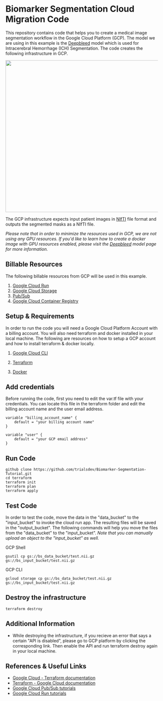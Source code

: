 # Biomarker Segmentation Cloud Migration Code #

This repository contains code that helps you to create a medical image segmentation workflow in the Google Cloud Platform (GCP). The model we are using in this example is the <a href = "https://github.com/msharrock/deepbleed">Deepbleed</a> model which is used for Intracerebral Hemorrhage (ICH) Segmentation. The code creates the following infrastructure in GCP. 

<img src = "https://user-images.githubusercontent.com/85404022/205371247-a677c4c3-1596-4b09-aebd-aa176703d24c.png" width = 750, height = 500></img>

The GCP infrastructure expects input patient images in <a href = "https://nifti.nimh.nih.gov/">NIfTI</a> file format and outputs the segmented masks as a NIfTI file.

*Please note that in order to minimize the resources used in GCP, we are not using any GPU resources. If you'd like to learn how to create a docker image with GPU resources enabled, please visit the <a href = "https://github.com/msharrock/deepbleed">Deepbleed</a> model page for more information.*

## Billable Resources ##

The following billable resources from GCP will be used in this example.

1. <a href = "https://cloud.google.com/run">Google Cloud Run</a>
2. <a href = "https://cloud.google.com/storage">Google Cloud Storage</a>
3. <a href = "https://cloud.google.com/pubsub">Pub/Sub</a>
4. <a href = "https://cloud.google.com/container-registry">Google Cloud Container Registry</a>

## Setup & Requirements ##

In order to run the code you will need a Google Cloud Platform Account with a billing account. You will also need terraform and docker installed in your local machine. The following are resources on how to setup a GCP account and how to install terraform & docker locally.

1. <a href = "https://cloud.google.com/sdk/docs/install">Google Cloud CLI </a>

2. <a href = "https://developer.hashicorp.com/terraform/tutorials/aws-get-started/install-cli"> Terraform </a>

3. <a href = "https://docs.docker.com/get-docker/"> Docker </a>

## Add credentials ##

Before running the code, first you need to edit the var.tf file with your credentials. You can locate this file in the terraform folder and edit the billing account name and the user email address.

```
variable "billing_account_name" {
    default = "your billing account name"
}

variable "user" {
    default = "your GCP email address"
}
```

## Run Code ##

```
github clone https://github.com/trialsdev/Biomarker-Segmentation-Tutorial.git 
cd terraform
terraform init
terraform plan
terraform apply
```

## Test Code ##

In order to test the code, move the data in the "data_bucket" to the "input_bucket" to invoke the cloud run app. The resulting files will be saved in the "output_bucket". The following commands will help you move the files from the "data_bucket" to the "input_bucket". *Note that you can manually upload an object to the "input_bucket" as well.*

GCP Shell
  
```
gsutil cp gs://bs_data_bucket/test.nii.gz gs://bs_input_bucket/test.nii.gz
```
GCP CLI
  
```
gcloud storage cp gs://bs_data_bucket/test.nii.gz gs://bs_input_bucket/test.nii.gz
```
  
## Destroy the infrastructure ##

```
terraform destroy
```

## Additional Information ##

- While destroying the infrastructure, if you recieve an error that says a certain "API is disabled", please go to GCP platform by clicking the corresponding link. Then enable the API and run terraform destroy again in your local machine.

## References & Useful Links ##
  
- <a href = "https://cloud.google.com/docs/terraform/get-started-with-terraform"> Google Cloud - Terraform documentation </a>
- <a href = "https://registry.terraform.io/providers/hashicorp/google/latest/docs"> Terraform - Google Cloud documentation </a>
- <a href = "https://cloud.google.com/pubsub/docs/tutorials"> Google Cloud Pub/Sub tutorials </a>
- <a href = "https://codelabs.developers.google.com/codelabs/cloud-run-hello-python3#6"> Google Cloud Run tutorials </a>
